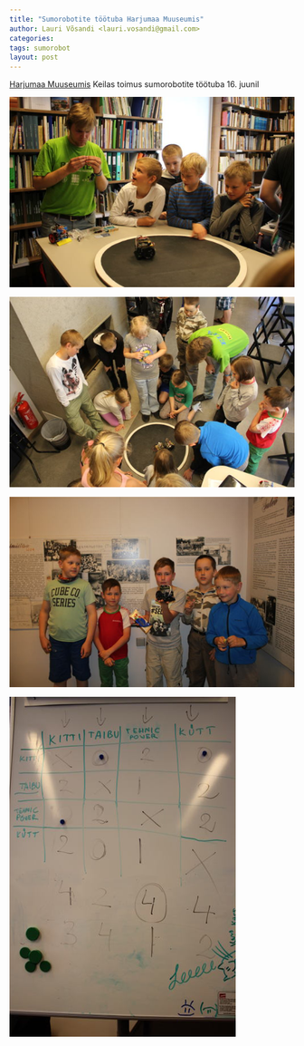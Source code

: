 ```yaml
---
title: "Sumorobotite töötuba Harjumaa Muuseumis"
author: Lauri Võsandi <lauri.vosandi@gmail.com>
categories:
tags: sumorobot
layout: post
---
```


[Harjumaa Muuseumis](http://www.muuseum.harju.ee/) Keilas toimus sumorobotite töötuba 16. juunil

![pilt1](/assets/img/event/keila1.jpg)

![pilt1](/assets/img/event/keila2.jpg)

![pilt1](/assets/img/event/keila3.jpg)

![pilt1](/assets/img/event/keila4.jpg)

